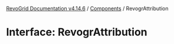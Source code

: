 [RevoGrid Documentation v4.14.6](README.md) / [Components](Namespace.Components.md) / RevogrAttribution

# Interface: RevogrAttribution
